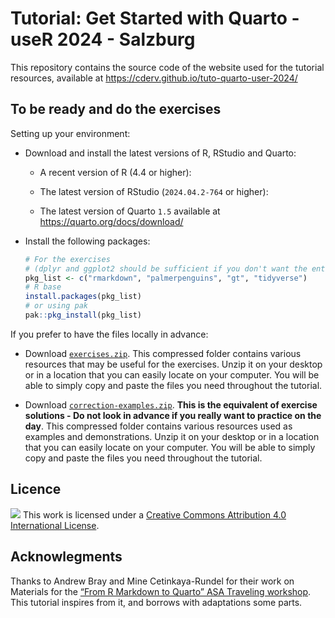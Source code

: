 # Tutorial: Get Started with Quarto - useR 2024 - Salzburg


This repository contains the source code of the website used for the
tutorial resources, available at
https://cderv.github.io/tuto-quarto-user-2024/

## To be ready and do the exercises

Setting up your environment:

- Download and install the latest versions of R, RStudio and Quarto:

  - A recent version of R (4.4 or higher):

  - The latest version of RStudio (`2024.04.2-764` or higher):

  - The latest version of Quarto `1.5` available at
    <https://quarto.org/docs/download/>

- Install the following packages:

  ``` r
  # For the exercises 
  # (dplyr and ggplot2 should be sufficient if you don't want the entire tidyverse)
  pkg_list <- c("rmarkdown", "palmerpenguins", "gt", "tidyverse") 
  # R base
  install.packages(pkg_list)
  # or using pak
  pak::pkg_install(pkg_list)
  ```

If you prefer to have the files locally in advance:

- Download [`exercises.zip`](exercises.zip). This compressed folder
  contains various resources that may be useful for the exercises. Unzip
  it on your desktop or in a location that you can easily locate on your
  computer. You will be able to simply copy and paste the files you need
  throughout the tutorial.

- Download [`correction-examples.zip`](correction-examples.zip). **This
  is the equivalent of exercise solutions - Do not look in advance if
  you really want to practice on the day**. This compressed folder
  contains various resources used as examples and demonstrations. Unzip
  it on your desktop or in a location that you can easily locate on your
  computer. You will be able to simply copy and paste the files you need
  throughout the tutorial.

## Licence

![](https://i.creativecommons.org/l/by/4.0/88x31.png) This work is
licensed under a [Creative Commons Attribution 4.0 International
License](https://creativecommons.org/licenses/by/4.0/).

## Acknowlegments

Thanks to Andrew Bray and Mine Cetinkaya-Rundel for their work on
Materials for the [“From R Markdown to Quarto” ASA Traveling
workshop](https://github.com/asa-quarto/website). This tutorial inspires
from it, and borrows with adaptations some parts.
